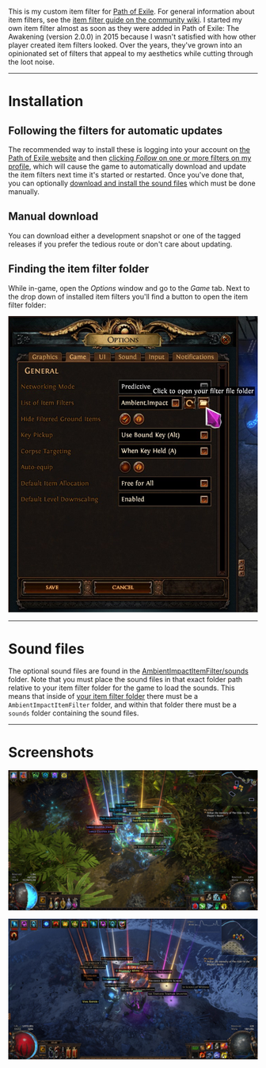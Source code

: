 This is my custom item filter for [Path of Exile](https://www.pathofexile.com/). For general information about item filters, see the [item filter guide on the community wiki](https://www.poewiki.net/wiki/Guide:Item_filter_guide). I started my own item filter almost as soon as they were added in Path of Exile: The Awakening (version 2.0.0) in 2015 because I wasn't satisfied with how other player created item filters looked. Over the years, they've grown into an opinionated set of filters that appeal to my aesthetics while cutting through the loot noise.

----

# Installation

## Following the filters for automatic updates

The recommended way to install these is logging into your account on [the Path
of Exile website](https://www.pathofexile.com) and then [clicking *Follow* on
one or more filters on my
profile](https://www.pathofexile.com/account/view-profile/AmbientImpact/item-filters),
which will cause the game to automatically download and update the item filters
next time it's started or restarted. Once you've done that, you can optionally
[download and install the sound files](#sound-files) which must be done
manually.

## Manual download

You can download either a development snapshot or one of the tagged releases if
you prefer the tedious route or don't care about updating.

## Finding the item filter folder

While in-game, open the *Options* window and go to the *Game* tab. Next to the
drop down of installed item filters you'll find a button to open the item filter
folder:

![A screenshot of the Path of Exile options window with the item filter open button hovered.](/AmbientImpactItemFilter/images/options_item_filter_folder.jpg)

----

# Sound files

The optional sound files are found in the
[AmbientImpactItemFilter/sounds](/AmbientImpactItemFilter/sounds) folder. Note
that you must place the sound files in that exact folder path relative to your
item filter folder for the game to load the sounds. This means that inside of
[your item filter folder](#finding-the-item-filter-folder) there must be a
`AmbientImpactItemFilter` folder, and within that folder there must be a
`sounds` folder containing the sound files.

----

# Screenshots

![A screenshot of Path of Exile demonstrating the item filter.](/AmbientImpactItemFilter/images/screenshot1.jpg)

![Another screenshot of Path of Exile demonstrating the item filter.](/AmbientImpactItemFilter/images/screenshot2.jpg)

